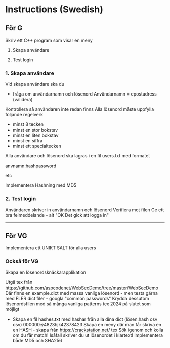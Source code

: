 # Instructions (Swedish)

## För G
Skriv ett C++ program som  visar en meny

1. Skapa användare

2. Test login

### 1. Skapa användare

Vid skapa användare ska du
- fråga om användarnamn och lösenord
Användarnamn = epostadress (validera)

Kontrollera så användaren inte redan finns
Alla lösenord måste uppfylla följande regelverk

* minst 8 tecken
* minst en stor bokstav
* minst en liten bokstav
* minst en siffra
* minst ett specialtecken


Alla användare och lösenord ska lagras i en fil users.txt med formatet

anvnamn:hashpassword

etc

Implementera Hashning med MD5

### 2. Test login

Användaren skriver in användarnamn och lösenord
Verifiera mot filen
Ge ett bra felmeddelande - alt "OK Det gick att logga in"

--------------------------------

## För VG
Implementera ett UNIKT SALT för alla users



### Också för VG

Skapa en lösenordsknäckarapplikation

Utgå tex från https://github.com/aspcodenet/WebSecDemo/tree/master/WebSecDemo
Där finns en example.dict med massa vanliga lösenord - men testa gärna med FLER dict filer - googla "common passwords"
Krydda dessutom lösenordsfilen med så många vanliga patterns tex 2024 på slutet som möjligt
- Skapa en fil hashes.txt med hashar från alla dina dict (lösen:hash osv osv)
000000:ý4823hjk42378423
Skapa en meny där man får skriva en en HASH - skapa från https://crackstation.net/ tex
Sök igenom och kolla om du får match! Isåfall skriver du ut lösenordet i klartext!
Implementera både MD5 och SHA256
